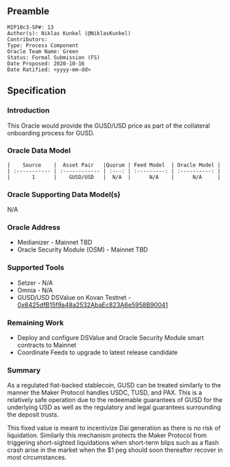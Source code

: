 ## Preamble
```
MIP10c3-SP#: 13
Author(s): Niklas Kunkel (@NiklasKunkel)
Contributors:
Type: Process Component
Oracle Team Name: Green
Status: Formal Submission (FS)
Date Proposed: 2020-10-16
Date Ratified: <yyyy-mm-dd>
```

## Specification

### Introduction

This Oracle would provide the GUSD/USD price as part of the collateral onboarding process for GUSD.

### Oracle Data Model 

    |    Source    |  Asset Pair   |Quorum | Feed Model  | Oracle Model |
    | :----------- | :------------ | :---: | :---------: | :----------: |
    |       1      |    GUSD/USD   |  N/A  |      N/A    |      N/A     |


### Oracle Supporting Data Model(s)

N/A

### Oracle Address
- Medianizer - Mainnet TBD
- Oracle Security Module (OSM) - Mainnet TBD
    
### Supported Tools
- Setzer - N/A
- Omnia - N/A
- GUSD/USD DSValue on Kovan Testnet - [0x6425dfB15f9a48a2532AbaEc823A6e5958B90041](https://kovan.etherscan.io/address/0x6425dfB15f9a48a2532AbaEc823A6e5958B90041)

### Remaining Work

- Deploy and configure DSValue and Oracle Security Module smart contracts to Mainnet
- Coordinate Feeds to upgrade to latest release candidate

### Summary

As a regulated fiat-backed stablecoin, GUSD can be treated similarly to the manner the Maker Protocol handles USDC, TUSD, and PAX. This is a relatively safe operation due to the redeemable guarantees of GUSD for the underlying USD as well as the regulatory and legal guarantees surrounding the deposit trusts.

This fixed value is meant to incentivize Dai generation as there is no risk of liquidation. Similarly this mechanism protects the Maker Protocol from triggering short-sighted liquidations when short-term blips such as a flash crash arise in the market when the $1 peg should soon thereafter recover in most circumstances.
